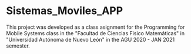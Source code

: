 # Sistemas_Moviles_APP

This project was developed as a class asignment for the Programming for Mobile Systems class in the "Facultad de Ciencias Fisico Matemáticas" in "Universidad Autónoma de Nuevo León" in the AGU 2020 - JAN 2021 semester.
